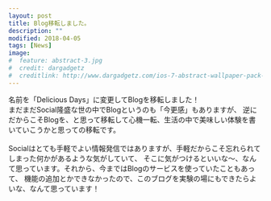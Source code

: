 ```yaml
---
layout: post
title: Blog移転しました。
description: ""
modified: 2018-04-05
tags: [News]
image:
#  feature: abstract-3.jpg
#  credit: dargadgetz
#  creditlink: http://www.dargadgetz.com/ios-7-abstract-wallpaper-pack-for-iphone-5-and-ipod-touch-retina/
---
```


名前を「Delicious Days」に変更してBlogを移転しました！<br>
まだまだSocial隆盛な世の中でBlogというのも「今更感」もありますが、
逆にだからこそBlogを、と思って移転して心機一転、生活の中で美味しい体験を書いていこうかと思っての移転です。<br>
<br>
Socialはとても手軽でよい情報発信ではありますが、手軽だからこそ忘れられてしまった何かがあるような気がしていて、
そこに気がつけるといいな〜、なんて思っています。それから、今まではBlogのサービスを使っていたこともあって、
機能の追加とかできなかったので、このブログを実験の場にもできたらよいな、なんて思っています！
